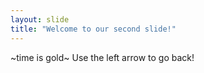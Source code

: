 ```yaml
---
layout: slide
title: "Welcome to our second slide!"
---
```

~time is gold~
Use the left arrow to go back!
